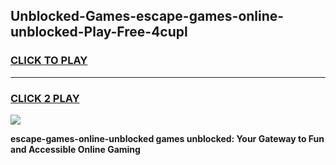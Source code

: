 
## Unblocked-Games-escape-games-online-unblocked-Play-Free-4cupl
<h3>
<a href="https://premium76.site?title=escape-games-online-unblocked&ref=22A">CLICK TO PLAY</a></h3>
<hr>

<h3>
<a href="https://premium76.site?title=escape-games-online-unblocked&ref=22A">CLICK 2 PLAY</a>
  
</h3>

<a href="https://premium76.site?title=escape-games-online-unblocked&ref=22A"><img src="https://clearcache.store/games.png"></a>


**escape-games-online-unblocked games unblocked: Your Gateway to Fun and Accessible Online Gaming**
